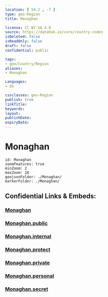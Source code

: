 ```yaml
---
location: [ 54.2 , -7 ] 
type: geo-Region
title: Monaghan

license: CC BY-SA 4.0
source: https://datahub.io/core/country-codes
isDeleted: false
isReadOnly: false
draft: false
confidential: public

tags:
- geo/Country/Region
aliases:
- Monaghan

Languages:
- de

cssclasses: geo-Region
publish: true
linkTitle: 
keywords: 
layout: 
publishDate: 
expiryDate: 
---
```


# Monaghan

```leaflet
id: Monaghan
zoomFeatures: true 
minZoom: 2 
maxZoom: 18
geojsonFolder: ./Monaghan/
markerFolder: ./Monaghan/
```


## Confidential Links & Embeds: 

### [Monaghan](/_Standards/Earth/Continent/Europe/Europe~North/Ireland/Ireland,Provinces/Ulster/Monaghan.md) 

### [Monaghan.public](/_public/Earth/Continent/Europe/Europe~North/Ireland/Ireland,Provinces/Ulster/Monaghan.public.md) 

### [Monaghan.internal](/_internal/Earth/Continent/Europe/Europe~North/Ireland/Ireland,Provinces/Ulster/Monaghan.internal.md) 

### [Monaghan.protect](/_protect/Earth/Continent/Europe/Europe~North/Ireland/Ireland,Provinces/Ulster/Monaghan.protect.md) 

### [Monaghan.private](/_private/Earth/Continent/Europe/Europe~North/Ireland/Ireland,Provinces/Ulster/Monaghan.private.md) 

### [Monaghan.personal](/_personal/Earth/Continent/Europe/Europe~North/Ireland/Ireland,Provinces/Ulster/Monaghan.personal.md) 

### [Monaghan.secret](/_secret/Earth/Continent/Europe/Europe~North/Ireland/Ireland,Provinces/Ulster/Monaghan.secret.md)

